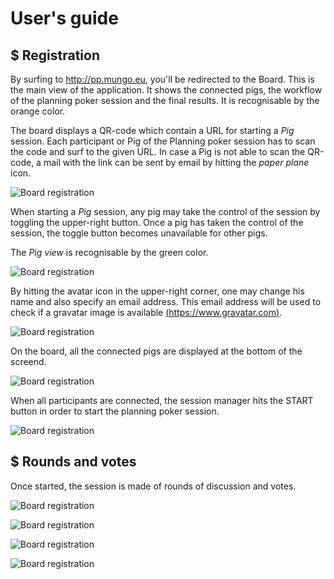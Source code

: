 # User's guide

## $ Registration

By surfing to http://pp.mungo.eu, you'll be redirected to the Board. This is the main view of the application. It shows the connected pigs, the workflow of the planning poker session and the final results. It is recognisable by the orange color.

The board displays a QR-code which contain a URL for starting a _Pig_ session. Each participant or Pig of the Planning poker session has to scan the code and surf to the given URL. In case a Pig is not able to scan the QR-code, a mail with the link can be sent by email by hitting the _paper plane_ icon.

![Board registration](images/board-registration.png "Board registration")

When starting a _Pig_ session, any pig may take the control of the session by toggling the upper-right button. Once a pig has taken the control of the session, the toggle button becomes unavailable for other pigs.  

The _Pig view_ is recognisable by the green color.

![Board registration](images/pig-registration.png "Pig registration")  

By hitting the avatar icon in the upper-right corner, one may change his name and also specify an email address. This email address will be used to check if a gravatar image is available [(https://www.gravatar.com)](https://www.gravatar.com).

![Board registration](images/pig-avatar.png "Pig registration")  

On the board, all the connected pigs are displayed at the bottom of the screend.

![Board registration](images/board-registration-2.png "Board registration")  
  
When all participants are connected, the session manager hits the START button in order to start the planning poker session.

![Board registration](images/pig-avatar-2.png "Pig registration")  

## $ Rounds and votes 

Once started, the session is made of rounds of discussion and votes.
  
![Board registration](images/pig-rounds-1.png "Pig registration")  

![Board registration](images/pig-rounds-2.png "Pig registration")  

![Board registration](images/pig-rounds-3.png "Pig registration")  

![Board registration](images/pig-results-1.png "Pig registration")  